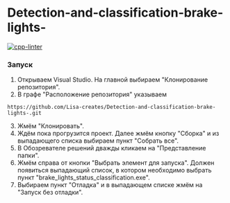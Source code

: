 # Detection-and-classification-brake-lights- 
[![cpp-linter](https://github.com/cpp-linter/cpp-linter-action/actions/workflows/cpp-linter.yml/badge.svg)](https://github.com/Lisa-creates/Detection-and-classification-brake-lights-/actions/workflows/linter.yml) 

### Запуск 
1. Открываем Visual Studio. На главной выбираем "Клонирование репозитория".
2. В графе "Расположение репозитория" указываем

`https://github.com/Lisa-creates/Detection-and-classification-brake-lights-.git`

3. Жмём "Клонировать".
4. Ждём пока прогрузится проект. Далее жмём кнопку "Сборка" и из выпадающего списка выбираем пункт "Собрать все".
5. В Обозревателе решений дважды кликаем на "Представление папки".
6. Жмём справа от кнопки "Выбрать элемент для запуска". Должен появиться выпадающий список, в котором необходимо выбрать пункт "brake_lights_status_classification.exe".
7. Выбираем пункт "Отладка" и в выпадающем списке жмём на "Запуск без отладки".
